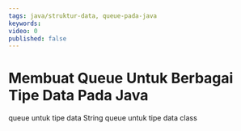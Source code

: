 ```yaml
---
tags: java/struktur-data, queue-pada-java
keywords: 
video: 0
published: false
---
```

# Membuat Queue Untuk Berbagai Tipe Data Pada Java
queue untuk tipe data String
queue untuk tipe data class